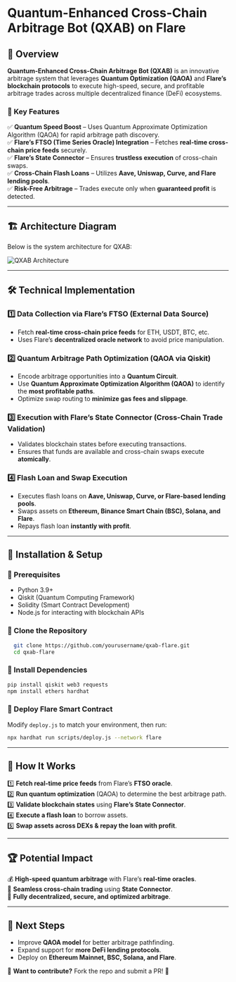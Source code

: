 # Quantum-Enhanced Cross-Chain Arbitrage Bot (QXAB) on Flare

## 📌 Overview
**Quantum-Enhanced Cross-Chain Arbitrage Bot (QXAB)** is an innovative arbitrage system that leverages **Quantum Optimization (QAOA)** and **Flare’s blockchain protocols** to execute high-speed, secure, and profitable arbitrage trades across multiple decentralized finance (DeFi) ecosystems.

### **🚀 Key Features**
✅ **Quantum Speed Boost** – Uses Quantum Approximate Optimization Algorithm (QAOA) for rapid arbitrage path discovery.  
✅ **Flare’s FTSO (Time Series Oracle) Integration** – Fetches **real-time cross-chain price feeds** securely.  
✅ **Flare’s State Connector** – Ensures **trustless execution** of cross-chain swaps.  
✅ **Cross-Chain Flash Loans** – Utilizes **Aave, Uniswap, Curve, and Flare lending pools**.  
✅ **Risk-Free Arbitrage** – Trades execute only when **guaranteed profit** is detected.  

---

## 🏗️ **Architecture Diagram**

Below is the system architecture for QXAB:

![QXAB Architecture](./docs/qxab_architecture.png)

---

## 🛠️ **Technical Implementation**

### **1️⃣ Data Collection via Flare’s FTSO (External Data Source)**
- Fetch **real-time cross-chain price feeds** for ETH, USDT, BTC, etc.
- Uses Flare’s **decentralized oracle network** to avoid price manipulation.

### **2️⃣ Quantum Arbitrage Path Optimization (QAOA via Qiskit)**
- Encode arbitrage opportunities into a **Quantum Circuit**.
- Use **Quantum Approximate Optimization Algorithm (QAOA)** to identify the **most profitable paths**.
- Optimize swap routing to **minimize gas fees and slippage**.

### **3️⃣ Execution with Flare’s State Connector (Cross-Chain Trade Validation)**
- Validates blockchain states before executing transactions.
- Ensures that funds are available and cross-chain swaps execute **atomically**.

### **4️⃣ Flash Loan and Swap Execution**
- Executes flash loans on **Aave, Uniswap, Curve, or Flare-based lending pools**.
- Swaps assets on **Ethereum, Binance Smart Chain (BSC), Solana, and Flare**.
- Repays flash loan **instantly with profit**.

---

## 🔧 **Installation & Setup**

### **🔹 Prerequisites**
- Python 3.9+
- Qiskit (Quantum Computing Framework)
- Solidity (Smart Contract Development)
- Node.js for interacting with blockchain APIs

### **🔹 Clone the Repository**
```bash
  git clone https://github.com/yourusername/qxab-flare.git
  cd qxab-flare
```

### **🔹 Install Dependencies**
```bash
pip install qiskit web3 requests
npm install ethers hardhat
```

### **🔹 Deploy Flare Smart Contract**
Modify `deploy.js` to match your environment, then run:
```bash
npx hardhat run scripts/deploy.js --network flare
```

---

## 🎯 **How It Works**
1️⃣ **Fetch real-time price feeds** from Flare’s **FTSO oracle**.  
2️⃣ **Run quantum optimization** (QAOA) to determine the best arbitrage path.  
3️⃣ **Validate blockchain states** using **Flare’s State Connector**.  
4️⃣ **Execute a flash loan** to borrow assets.  
5️⃣ **Swap assets across DEXs & repay the loan with profit**.  

---

## 🏆 **Potential Impact**
💰 **High-speed quantum arbitrage** with Flare’s **real-time oracles**.  
🔗 **Seamless cross-chain trading** using **State Connector**.  
🔐 **Fully decentralized, secure, and optimized arbitrage**.  

---

## 📌 **Next Steps**
- Improve **QAOA model** for better arbitrage pathfinding.
- Expand support for **more DeFi lending protocols**.
- Deploy on **Ethereum Mainnet, BSC, Solana, and Flare**.

🔹 **Want to contribute?** Fork the repo and submit a PR! 🚀


